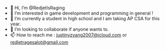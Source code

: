 - 👋 Hi, I’m @RedjetIsRaging
- 👀 I’m interested in game development and programming in general !
- 🌱 I’m currently a student in high school and I am taking AP CSA for this year.
- 💞️ I’m looking to collaborate if anyone wants to.
- 📫 How to reach me : justinyzyang2007@icloud.com or redjetragesalot@gmail.com

<!---
RedjetIsRaging/RedjetIsRaging is a ✨ special ✨ repository because its `README.md` (this file) appears on your GitHub profile.
You can click the Preview link to take a look at your changes.
--->
